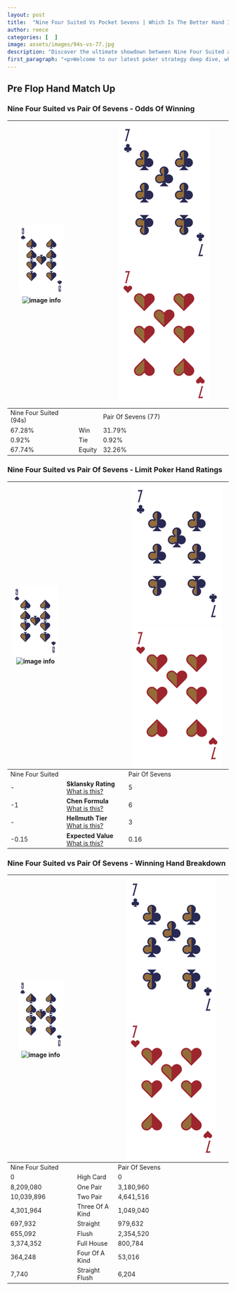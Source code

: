 ```yaml
---
layout: post
title:  "Nine Four Suited Vs Pocket Sevens | Which Is The Better Hand In Poker? A Complete Guide"
author: reece
categories: [  ]
image: assets/images/94s-vs-77.jpg
description: "Discover the ultimate showdown between Nine Four Suited and Pair Of Sevens in poker! Uncover the odds, strategies, and scenarios where one hand triumphs over the other. Get ready to up your poker game with this thrilling analysis."
first_paragraph: "<p>Welcome to our latest poker strategy deep dive, where we're pitting two distinct hands against each other in a high-stakes showdown: Nine Four Suited vs Pair Of Sevens.</p><p>In the dynamic world of poker, every decision counts, and knowing which hand holds the upper hand is key to your success at the table.</p><p>In this article, we'll dissect these two hands, explore the scenarios where one dominates the other, and equip you with the knowledge to make strategic choices that can tip the odds in your favor.</p><p>Get ready to unravel the intriguing dynamics of these poker hands and elevate your game to new heights.</p>"
---
```




[comment]: # (sp0)

## Pre Flop Hand Match Up

<div class="table hand-ratings" markdown="1"> 



### Nine Four Suited vs Pair Of Sevens - Odds Of Winning


    
| ![image info](assets/images/hand1/9.png) ![image info](assets/images/hand1/4s.png) |  | ![image info](assets/images/hand2/7.png) ![image info](assets/images/hand2/7o.png) |
| -------- | -------- | -------- |
| Nine Four Suited (94s) |  | Pair Of Sevens (77) |
| 67.28% | Win | 31.79% |
| 0.92% | Tie | 0.92% |
| 67.74% | Equity | 32.26% |




[comment]: # (sp1)



### Nine Four Suited vs Pair Of Sevens - Limit Poker Hand Ratings


    
| ![image info](assets/images/hand1/9.png) ![image info](assets/images/hand1/4s.png) |  | ![image info](assets/images/hand2/7.png) ![image info](assets/images/hand2/7o.png) |
| -------- | -------- | -------- |
| Nine Four Suited |  | Pair Of Sevens |
| - | **Sklansky Rating** [What is this?](/sklansky-rating-explained) | 5 |
| -1 | **Chen Formula** [What is this?](/chen-formula-explained) | 6 |
| - | **Hellmuth Tier** [What is this?](/Hellmuth-tier-explained) | 3 |
| -0.15 | **Expected Value** [What is this?](/expected-value-explained) | 0.16 |




[comment]: # (sp2)



### Nine Four Suited vs Pair Of Sevens - Winning Hand Breakdown


    
| ![image info](assets/images/hand1/9.png) ![image info](assets/images/hand1/4s.png) |  | ![image info](assets/images/hand2/7.png) ![image info](assets/images/hand2/7o.png) |
| -------- | -------- | -------- |
| Nine Four Suited |  | Pair Of Sevens |
| 0 | High Card | 0 |
| 8,209,080 | One Pair | 3,180,960 |
| 10,039,896 | Two Pair | 4,641,516 |
| 4,301,964 | Three Of A Kind | 1,049,040 |
| 697,932 | Straight | 979,632 |
| 655,092 | Flush | 2,354,520 |
| 3,374,352 | Full House | 800,784 |
| 364,248 | Four Of A Kind | 53,016 |
| 7,740 | Straight Flush | 6,204 |




[comment]: # (sp3)



</div>

[comment]: # (sp4)



[comment]: # (sp5)

